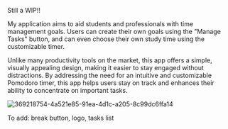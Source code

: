 Still a WIP!!

My application aims to aid students and professionals with time management goals. Users can create their own goals using the "Manage Tasks" button, and can even choose their own study time using the customizable timer.

Unlike many productivity tools on the market, this app offers a simple, visually appealing design, making it easier to stay engaged without distractions. By addressing the need for an intuitive and customizable Pomodoro timer, this app helps users stay on track and enhances their ability to concentrate on important tasks.

![369218754-4a521e85-91ea-4d1c-a205-8c99dc6ffa14](https://github.com/user-attachments/assets/09f23dbe-75eb-4776-9642-444f0a92d2ea)


To add: break button, logo, tasks list
